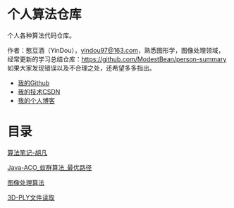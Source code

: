 # 个人算法仓库

个人各种算法代码仓库。

作者：憨豆酒（YinDou），yindou97@163.com，熟悉图形学，图像处理领域，经常更新的学习总结仓库：<https://github.com/ModestBean/person-summary> 如果大家发现错误以及不合理之处，还希望多多指出。

- [我的Github](https://github.com/ModestBean)
- [我的技术CSDN](https://blog.csdn.net/ModestBean)
- [我的个人博客](https://modestbean.github.io/)

# 目录

[算法笔记-胡凡](./algorithm_hufan)

[Java-ACO_蚁群算法_最优路径](./ACO_aunt_optimal_path)

[图像处理算法](./image-processing)

[3D-PLY文件读取](./3D-PLY)